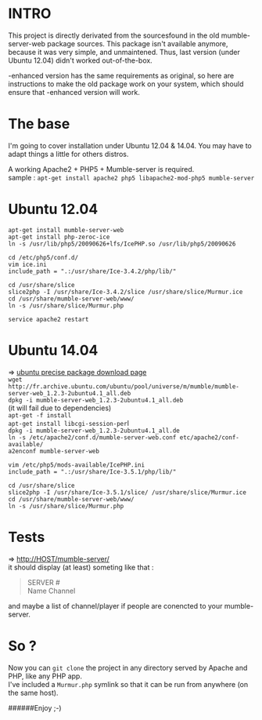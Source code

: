 INTRO
=
This project is directly derivated from the sourcesfound in the old mumble-server-web package sources.
This package isn't available anymore, because it was very simple, and unmaintened. Thus, last version (under Ubuntu 12.04) didn't worked out-of-the-box.

-enhanced version has the same requirements as original,  so here are instructions to make the old package work on your system, which should ensure that -enhanced version will work.


The base
=
I'm going to cover installation under Ubuntu 12.04 & 14.04. You may have to adapt things a little for others distros.

A working Apache2 + PHP5 + Mumble-server is required.  
sample : `apt-get install apache2 php5 libapache2-mod-php5 mumble-server`
  

Ubuntu 12.04
=
`apt-get install mumble-server-web`  
`apt-get install php-zeroc-ice`   
`ln -s /usr/lib/php5/20090626+lfs/IcePHP.so /usr/lib/php5/20090626`

`cd /etc/php5/conf.d/`  
`vim ice.ini`  
`include_path = ".:/usr/share/Ice-3.4.2/php/lib/"`  

`cd /usr/share/slice`  
`slice2php -I /usr/share/Ice-3.4.2/slice /usr/share/slice/Murmur.ice`  
`cd /usr/share/mumble-server-web/www/`  
`ln -s /usr/share/slice/Murmur.php`  

`service apache2 restart`


Ubuntu 14.04
=
=> [ubuntu precise package download page](http://packages.ubuntu.com/precise-updates/all/mumble-server-web/download)  
`wget http://fr.archive.ubuntu.com/ubuntu/pool/universe/m/mumble/mumble-server-web_1.2.3-2ubuntu4.1_all.deb`  
`dpkg -i mumble-server-web_1.2.3-2ubuntu4.1_all.deb`  
(it will fail due to dependencies)  
`apt-get -f install`  
`apt-get install libcgi-session-per`l  
`dpkg -i mumble-server-web_1.2.3-2ubuntu4.1_all.de`  
`ln -s /etc/apache2/conf.d/mumble-server-web.conf etc/apache2/conf-available/`  
`a2enconf mumble-server-web`  

`vim /etc/php5/mods-available/IcePHP.ini`  
`include_path = ".:/usr/share/Ice-3.5.1/php/lib/"`  

`cd /usr/share/slice`  
`slice2php -I /usr/share/Ice-3.5.1/slice/ /usr/share/slice/Murmur.ice`  
`cd /usr/share/mumble-server-web/www/`  
`ln -s /usr/share/slice/Murmur.php`  


Tests
=
=> [http://HOST/mumble-server/](http://HOST/mumble-server/)  
it should display (at least) someting like that :  

> SERVER #  
Name	Channel

and maybe a list of channel/player if  people are conencted to your mumble-server.


So ?
=
Now you can `git clone` the project in any directory served by Apache and  PHP, like any PHP app.  
I've included a `Murmur.php` symlink so that it can be run from anywhere (on the same host).

######Enjoy ;-)
